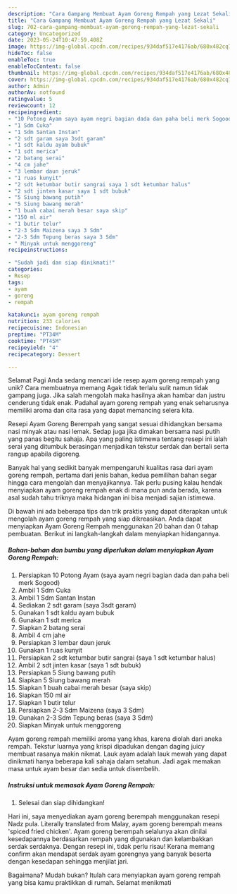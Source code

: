 ```yaml
---
description: "Cara Gampang Membuat Ayam Goreng Rempah yang Lezat Sekali"
title: "Cara Gampang Membuat Ayam Goreng Rempah yang Lezat Sekali"
slug: 702-cara-gampang-membuat-ayam-goreng-rempah-yang-lezat-sekali
category: Uncategorized
date: 2023-05-24T10:47:59.408Z
image: https://img-global.cpcdn.com/recipes/934daf517e4176ab/680x482cq70/ayam-goreng-rempah-foto-resep-utama.jpg
hideToc: false
enableToc: true
enableTocContent: false
thumbnail: https://img-global.cpcdn.com/recipes/934daf517e4176ab/680x482cq70/ayam-goreng-rempah-foto-resep-utama.jpg
cover: https://img-global.cpcdn.com/recipes/934daf517e4176ab/680x482cq70/ayam-goreng-rempah-foto-resep-utama.jpg
author: Admin
authorAv: notfound
ratingvalue: 5
reviewcount: 12
recipeingredient:
- "10 Potong Ayam saya ayam negri bagian dada dan paha beli merk Sogood"
- "1 Sdm Cuka"
- "1 Sdm Santan Instan"
- "2 sdt garam saya 3sdt garam"
- "1 sdt kaldu ayam bubuk"
- "1 sdt merica"
- "2 batang serai"
- "4 cm jahe"
- "3 lembar daun jeruk"
- "1 ruas kunyit"
- "2 sdt ketumbar butir sangrai saya 1 sdt ketumbar halus"
- "2 sdt jinten kasar saya 1 sdt bubuk"
- "5 Siung bawang putih"
- "5 Siung bawang merah"
- "1 buah cabai merah besar saya skip"
- "150 ml air"
- "1 butir telur"
- "2-3 Sdm Maizena saya 3 Sdm"
- "2-3 Sdm Tepung beras saya 3 Sdm"
- " Minyak untuk menggoreng"
recipeinstructions:

- "Sudah jadi dan siap dinikmati!"
categories:
- Resep
tags:
- ayam
- goreng
- rempah

katakunci: ayam goreng rempah 
nutrition: 233 calories
recipecuisine: Indonesian
preptime: "PT34M"
cooktime: "PT45M"
recipeyield: "4"
recipecategory: Dessert

---
```



Selamat Pagi Anda sedang mencari ide resep ayam goreng rempah yang unik? Cara membuatnya memang Agak tidak terlalu sulit namun tidak gampang juga. Jika salah mengolah maka hasilnya akan hambar dan justru cenderung tidak enak. Padahal ayam goreng rempah yang enak seharusnya memiliki aroma dan cita rasa yang dapat memancing selera kita.


Resepi Ayam Goreng Berempah yang sangat sesuai dihidangkan bersama nasi minyak atau nasi lemak. Sedap juga jika dimakan bersama nasi putih yang panas begitu sahaja. Apa yang paling istimewa tentang resepi ini ialah serai yang ditumbuk berasingan menjadikan tekstur serdak dan bertali serta rangup apabila digoreng.

Banyak hal yang sedikit banyak mempengaruhi kualitas rasa dari ayam goreng rempah, pertama dari jenis bahan, kedua pemilihan bahan segar hingga cara mengolah dan menyajikannya. Tak perlu pusing kalau hendak menyiapkan ayam goreng rempah enak di mana pun anda berada, karena asal sudah tahu triknya maka hidangan ini bisa menjadi sajian istimewa.


Di bawah ini ada beberapa tips dan trik praktis yang dapat diterapkan untuk mengolah ayam goreng rempah yang siap dikreasikan. Anda dapat menyiapkan Ayam Goreng Rempah menggunakan 20 bahan dan 0 tahap pembuatan. Berikut ini langkah-langkah dalam menyiapkan hidangannya.

<!--inarticleads1-->

##### Bahan-bahan dan bumbu yang diperlukan dalam menyiapkan Ayam Goreng Rempah:

1. Persiapkan 10 Potong Ayam (saya ayam negri bagian dada dan paha beli merk Sogood)
1. Ambil 1 Sdm Cuka
1. Ambil 1 Sdm Santan Instan
1. Sediakan 2 sdt garam (saya 3sdt garam)
1. Gunakan 1 sdt kaldu ayam bubuk
1. Gunakan 1 sdt merica
1. Siapkan 2 batang serai
1. Ambil 4 cm jahe
1. Persiapkan 3 lembar daun jeruk
1. Gunakan 1 ruas kunyit
1. Persiapkan 2 sdt ketumbar butir sangrai (saya 1 sdt ketumbar halus)
1. Ambil 2 sdt jinten kasar (saya 1 sdt bubuk)
1. Persiapkan 5 Siung bawang putih
1. Siapkan 5 Siung bawang merah
1. Siapkan 1 buah cabai merah besar (saya skip)
1. Siapkan 150 ml air
1. Siapkan 1 butir telur
1. Persiapkan 2-3 Sdm Maizena (saya 3 Sdm)
1. Gunakan 2-3 Sdm Tepung beras (saya 3 Sdm)
1. Siapkan  Minyak untuk menggoreng


Ayam goreng rempah memiliki aroma yang khas, karena diolah dari aneka rempah. Tekstur luarnya yang krispi dipadukan dengan daging juicy membuat rasanya makin nikmat. Lauk ayam adalah lauk mewah yang dapat dinikmati hanya beberapa kali sahaja dalam setahun. Jadi agak memakan masa untuk ayam besar dan sedia untuk disembelih. 

<!--inarticleads2-->

##### Instruksi untuk memasak Ayam Goreng Rempah:


1. Selesai dan siap dihidangkan!

Hari ini, saya menyediakan ayam goreng berempah menggunakan resepi Nadz pula. Literally translated from Malay, ayam goreng berempah means &#39;spiced fried chicken&#39;. Ayam goreng berempah selalunya akan dinilai kesedapannya berdasarkan rempah yang digunakan dan kelambakkan serdak serdaknya. Dengan resepi ini, tidak perlu risau! Kerana memang confirm akan mendapat serdak ayam gorengnya yang banyak beserta dengan kesedapan sehingga menjilat jari. 

Bagaimana? Mudah bukan? Itulah cara menyiapkan ayam goreng rempah yang bisa kamu praktikkan di rumah. Selamat menikmati
